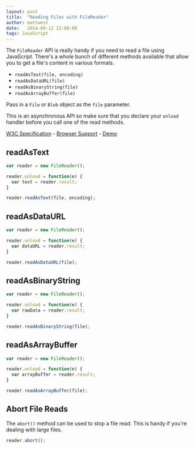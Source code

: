 ```yaml
---
layout: post
title:  "Reading Files with FileReader"
author: mattwest
date:   2014-09-12 12:00:00
tags: JavaScript
---
```


The `FileReader` API is really handy if you need to read a file using JavaScript. There's a whole bunch of different methods available that allow you to get a file's content in various formats.

* `readAsText(file, encoding)`
* `readAsDataURL(file)`
* `readAsBinaryString(file)`
* `readAsArrayBuffer(file)`

Pass in a `File` or `Blob` object as the `file` parameter.

This is an asynchronous API so make sure that you declare your `onload` handler before you call one of the read methods.

[W3C Specification](http://www.w3.org/TR/FileAPI/) - [Browser Support](http://caniuse.com/#feat=filereader) - [Demo](http://codepen.io/matt-west/full/KjEHg)

## readAsText

```js
var reader = new FileReader();

reader.onload = function(e) {
  var text = reader.result;
}

reader.readAsText(file, encoding);
```

## readAsDataURL

```js
var reader = new FileReader();

reader.onload = function(e) {
  var dataURL = reader.result;
}

reader.readAsDataURL(file);
```


## readAsBinaryString

```js
var reader = new FileReader();

reader.onload = function(e) {
  var rawData = reader.result;
}

reader.readAsBinaryString(file);
```


## readAsArrayBuffer

```js
var reader = new FileReader();

reader.onload = function(e) {
  var arrayBuffer = reader.result;
}

reader.readAsArrayBuffer(file);
```


## Abort File Reads

The `abort()` method can be used to stop a file read. This is handy if you're dealing with large files.

```js
reader.abort();
```
